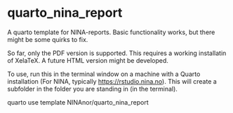 # quarto_nina_report
A quarto template for NINA-reports. Basic functionality works, but there might be some quirks to fix.

So far, only the PDF version is supported. This requires a working installatin of XelaTeX. A future HTML version might be developed.

To use, run this in the terminal window on a machine with a Quarto installation (For NINA, typically https://rstudio.nina.no). This will create a subfolder in the folder you are standing in (in the terminal). 

quarto use template NINAnor/quarto_nina_report
